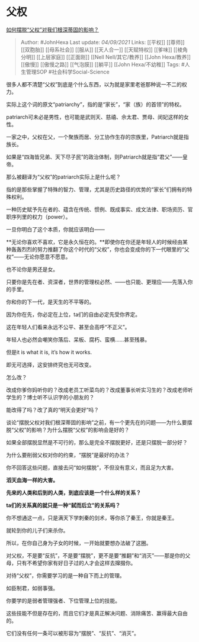 # 父权
[如何摆脱“父权”对我们根深蒂固的影响？](https://www.zhihu.com/question/328022305/answer/2101723279)

> Author: #JohnHexa 
Last update: *04/09/2021* 
Links: [[平权]] [[尊师]] [[双胞胎]] [[母系社会]] [[服从]] [[天人合一]] [[天赋特权]] [[爹味]] [[棱角分明]] [[上层家庭]] [[正面刚]] [[Nell Nell/其它/教养]] [[John Hexa/教养]] [[傲慢]] [[傲慢之路]] [[气泡膜]] [[躺平]] [[John Hexa/不幼稚]] 
Tags: #人生管理SOP #社会科学Social-Science  


很多人都不清楚“父权”到底是个什么东西，以为就是家里老爸那种说一不二的权力。

实际上这个词的原文“patriarchy”，指的是“家长”，“家（族）的首领”的特权。

patriarch可未必是男性，也可能是武则天、慈禧、佘太君、贾母、闵妃这样的女性。

一家之中，父权在父，一个聚族而居、分工协作生存的宗族里，Patriarch就是指族长。

如果是“四海皆兄弟、天下尽子民”的政治体制，则Patriarch就是指“君父”——皇帝。

那么被翻译为“父权”的patriarch实际上是什么呢？

指的是那些掌握了特殊的智力、管理，尤其是历史路径的优势的“家长”们拥有的特殊权利。

一种历史赋予先在者的、蕴含在传统、惯例、既成事实、成文法律、职场资历、官职序列里的权力（power）。

一旦你明白了这个本质，你就应该明白——

**无论你喜欢不喜欢，它是永久恒在的。**即使你在你还是年轻人的时候经由某种轰轰烈烈的努力推翻了你这个时代的“父权”，你也会变成你的下一代眼里的“父权”——无论你愿意不愿意。

也不论你是男还是女。

只要你是先在者、资深者，世界的管理权必然、——也只能、更理应——先落入你的手里。

你和你的下一代，是天生的不平等的。

因为你在先，你必定在上位，ta们的自由必定先受你界定。

这在年轻人们看来永远不公平、甚至会高呼“不正义”。

年轻人也必然会嘲笑你落后、呆板、腐朽、蛮横……甚至残暴。

但是it is what it is, it’s how it works.

即无可选择，这安排终究也无可改变。

怎么改？

改成你爹你妈听你的？改成老员工听菜鸟的？改成董事长听实习生的？改成老师听学生的？博士听不认识字的小朋友的？

能改得了吗？改了真的“明天会更好”吗？

谈论“摆脱父权对我们根深蒂固的影响”之前，有一个更先在的问题——为什么要摆脱“父权”的影响？为什么摆脱“父权”的影响会是好的？

如果全部摆脱显然是不可行的，那么是完全不摆脱更好，还是只摆脱一部分好？

为什么要削弱父权对你的约束，“摆脱”是最好的办法？

你不回答这些问题，直接去问“如何摆脱”，不但没有意义，而且足为大害。

**滔天血海一样的大害。**

**先来的人类和后到的人类，到底应该是一个什么样的关系？**

**ta们的关系真的就只是一种“弑而后立”的关系吗？**

你不想通这一点，只是满天下学刺秦的剑术，等你杀了秦王，你就是秦王。

就轮到你的儿子们来杀你。

  

所以，在你自己身为子女的时候，一开始就要想办法破了这圈。

对父权，不是要“反抗”，不是要“摆脱”，更不是要“推翻”和“消灭”——那是你的父母，只有不希望你家有好日子过的人才会这样去撺掇你。

对待“父权”，你需要学习的是一种自下而上的管理。

如臣制君，如弱事强。

你要学的是弱者管理强者、下位管理上位的技能。

这些技能不但是存在的，而且它们才是真正解决问题、消除痛苦、赢得最大自由的。

它们没有任何一条可以被形容为“摆脱”、“反抗”、“消灭”。
